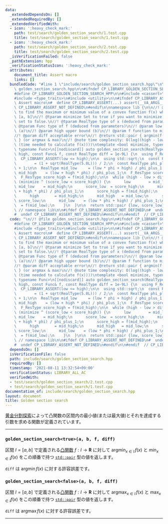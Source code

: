 ```yaml
---
data:
  _extendedDependsOn: []
  _extendedRequiredBy: []
  _extendedVerifiedWith:
  - icon: ':heavy_check_mark:'
    path: test/search/golden_section_search/1.test.cpp
    title: test/search/golden_section_search/1.test.cpp
  - icon: ':heavy_check_mark:'
    path: test/search/golden_section_search/2.test.cpp
    title: test/search/golden_section_search/2.test.cpp
  _isVerificationFailed: false
  _pathExtension: hpp
  _verificationStatusIcon: ':heavy_check_mark:'
  attributes:
    document_title: Assert macro
    links: []
  bundledCode: "#line 1 \"include/search/golden_section_search.hpp\"\n\n//! @file\
    \ golden_section_search.hpp\n\n#ifndef CP_LIBRARY_GOLDEN_SECTION_SEARCH_HPP\n\
    #define CP_LIBRARY_GOLDEN_SECTION_SEARCH_HPP\n\n#include <cassert>\n#include <cmath>\n\
    #include <type_traits>\n#include <utility>\n\n#ifndef CP_LIBRARY_ASSERT\n//! @brief\
    \ Assert macro\n#  define CP_LIBRARY_ASSERT(...) assert(__VA_ARGS__)\n#  define\
    \ CP_LIBRARY_ASSERT_NOT_DEFINED\n#endif\n\nnamespace lib {\n\n//! @brief Function\
    \ to find the maximum or minimum value of a convex function f(x) when x is in\
    \ [a, b]\n//! @tparam minimize Set to true if you want to minimize the f(x), otherwise\
    \ set to false.\n//! @tparam RealType type of x (deduced from parameters)\n//!\
    \ @tparam Func type of f (deduced from parameters)\n//! @param low lower bound\
    \ (a)\n//! @param high upper bound (b)\n//! @param f function to minimize or maximize\n\
    //! @param diff acceptable error\n//! @return std::pair { argmin(f(x)), min(f(x))\
    \ } (or argmax & max)\n//! @note time complexity: O(log((high - low) / diff *\
    \ (time needed to calculate f(x))))\ntemplate <bool minimize, typename RealType,\
    \ typename Func>\n[[nodiscard]] auto golden_section_search(RealType low, RealType\
    \ high, const Func& f, const RealType diff = 1e-9L) {\n  using F_ResType = decltype(f(std::declval<RealType>()));\n\
    \  CP_LIBRARY_ASSERT(low <= high);\n\n  using std::sqrt;\n  const RealType phi\
    \        = (1 + sqrt(RealType(5.0L))) / 2;\n  const RealType phi_plus_1 = phi\
    \ + 1;\n\n  RealType mid_low     = (low * phi + high) / phi_plus_1;\n  RealType\
    \ mid_high    = (low + high * phi) / phi_plus_1;\n  F_ResType score_low  = f(mid_low);\n\
    \  F_ResType score_high = f(mid_high);\n\n  while (high - low > diff) {\n    if\
    \ (minimize ^ (score_low < score_high)) {\n      low        = mid_low;\n     \
    \ mid_low    = mid_high;\n      score_low  = score_high;\n      mid_high   = (low\
    \ + high * phi) / phi_plus_1;\n      score_high = f(mid_high);\n    } else {\n\
    \      high       = mid_high;\n      mid_high   = mid_low;\n      score_high =\
    \ score_low;\n      mid_low    = (low * phi + high) / phi_plus_1;\n      score_low\
    \  = f(mid_low);\n    }\n  }\n\n  return std::pair {low, score_low};\n}\n\n} \
    \ // namespace lib\n\n#ifdef CP_LIBRARY_ASSERT_NOT_DEFINED\n#  undef CP_LIBRARY_ASSERT\n\
    #  undef CP_LIBRARY_ASSERT_NOT_DEFINED\n#endif\n\n#endif  // CP_LIBRARY_GOLDEN_SECTION_SEARCH_HPP\n"
  code: "\n//! @file golden_section_search.hpp\n\n#ifndef CP_LIBRARY_GOLDEN_SECTION_SEARCH_HPP\n\
    #define CP_LIBRARY_GOLDEN_SECTION_SEARCH_HPP\n\n#include <cassert>\n#include <cmath>\n\
    #include <type_traits>\n#include <utility>\n\n#ifndef CP_LIBRARY_ASSERT\n//! @brief\
    \ Assert macro\n#  define CP_LIBRARY_ASSERT(...) assert(__VA_ARGS__)\n#  define\
    \ CP_LIBRARY_ASSERT_NOT_DEFINED\n#endif\n\nnamespace lib {\n\n//! @brief Function\
    \ to find the maximum or minimum value of a convex function f(x) when x is in\
    \ [a, b]\n//! @tparam minimize Set to true if you want to minimize the f(x), otherwise\
    \ set to false.\n//! @tparam RealType type of x (deduced from parameters)\n//!\
    \ @tparam Func type of f (deduced from parameters)\n//! @param low lower bound\
    \ (a)\n//! @param high upper bound (b)\n//! @param f function to minimize or maximize\n\
    //! @param diff acceptable error\n//! @return std::pair { argmin(f(x)), min(f(x))\
    \ } (or argmax & max)\n//! @note time complexity: O(log((high - low) / diff *\
    \ (time needed to calculate f(x))))\ntemplate <bool minimize, typename RealType,\
    \ typename Func>\n[[nodiscard]] auto golden_section_search(RealType low, RealType\
    \ high, const Func& f, const RealType diff = 1e-9L) {\n  using F_ResType = decltype(f(std::declval<RealType>()));\n\
    \  CP_LIBRARY_ASSERT(low <= high);\n\n  using std::sqrt;\n  const RealType phi\
    \        = (1 + sqrt(RealType(5.0L))) / 2;\n  const RealType phi_plus_1 = phi\
    \ + 1;\n\n  RealType mid_low     = (low * phi + high) / phi_plus_1;\n  RealType\
    \ mid_high    = (low + high * phi) / phi_plus_1;\n  F_ResType score_low  = f(mid_low);\n\
    \  F_ResType score_high = f(mid_high);\n\n  while (high - low > diff) {\n    if\
    \ (minimize ^ (score_low < score_high)) {\n      low        = mid_low;\n     \
    \ mid_low    = mid_high;\n      score_low  = score_high;\n      mid_high   = (low\
    \ + high * phi) / phi_plus_1;\n      score_high = f(mid_high);\n    } else {\n\
    \      high       = mid_high;\n      mid_high   = mid_low;\n      score_high =\
    \ score_low;\n      mid_low    = (low * phi + high) / phi_plus_1;\n      score_low\
    \  = f(mid_low);\n    }\n  }\n\n  return std::pair {low, score_low};\n}\n\n} \
    \ // namespace lib\n\n#ifdef CP_LIBRARY_ASSERT_NOT_DEFINED\n#  undef CP_LIBRARY_ASSERT\n\
    #  undef CP_LIBRARY_ASSERT_NOT_DEFINED\n#endif\n\n#endif  // CP_LIBRARY_GOLDEN_SECTION_SEARCH_HPP\n"
  dependsOn: []
  isVerificationFile: false
  path: include/search/golden_section_search.hpp
  requiredBy: []
  timestamp: '2021-08-11 13:32:54+09:00'
  verificationStatus: LIBRARY_ALL_AC
  verifiedWith:
  - test/search/golden_section_search/2.test.cpp
  - test/search/golden_section_search/1.test.cpp
documentation_of: include/search/golden_section_search.hpp
layout: document
title: Golden section search
---
```


[黄金分割探索](https://ja.wikipedia.org/wiki/%E9%BB%84%E9%87%91%E5%88%86%E5%89%B2%E6%8E%A2%E7%B4%A2)によって凸関数の区間内の最小値(または最大値)とそれを達成する引数を求める関数が定義されています。

---

### `golden_section_search<true>(a, b, f, diff)`

区間 $I = [a, b]$ で定義される[凸関数](https://ja.wikipedia.org/wiki/%E5%87%B8%E9%96%A2%E6%95%B0) $f: I \to \mathbf{R}$ に対して $\mathrm{argmin}_{x \in I} \, f(x)$ と $\mathrm{min}_{x \in I} f(x)$ をこの順番で持つ [`std::pair`](https://cpprefjp.github.io/reference/utility/pair.html) 型の値を返します。

`diff` は $\mathrm{argmin} \, f(x)$ に対する許容誤差です。

### `golden_section_search<false>(a, b, f, diff)`

区間 $I = [a, b]$ で定義される[凸関数](https://ja.wikipedia.org/wiki/%E5%87%B8%E9%96%A2%E6%95%B0) $f: I \to \mathbf{R}$ に対して $\mathrm{argmax}_{x \in I} \, f(x)$ と $\mathrm{max}_{x \in I} f(x)$ をこの順番で持つ [`std::pair`](https://cpprefjp.github.io/reference/utility/pair.html) 型の値を返します。

`diff` は $\mathrm{argmax} \, f(x)$ に対する許容誤差です。

---

